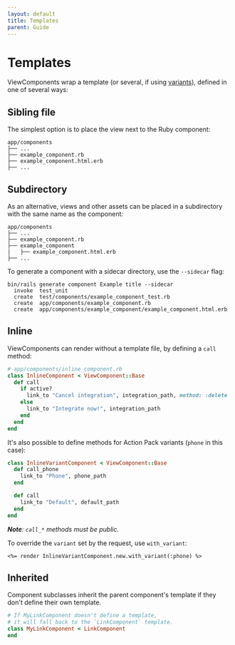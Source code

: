 ```yaml
---
layout: default
title: Templates
parent: Guide
---
```


# Templates

ViewComponents wrap a template (or several, if using [variants](https://guides.rubyonrails.org/layouts_and_rendering.html#the-variants-option)), defined in one of several ways:

## Sibling file

The simplest option is to place the view next to the Ruby component:

```console
app/components
├── ...
├── example_component.rb
├── example_component.html.erb
├── ...
```

## Subdirectory

As an alternative, views and other assets can be placed in a subdirectory with the same name as the component:

```console
app/components
├── ...
├── example_component.rb
├── example_component
|   ├── example_component.html.erb
├── ...
```

To generate a component with a sidecar directory, use the `--sidecar` flag:

```console
bin/rails generate component Example title --sidecar
  invoke  test_unit
  create  test/components/example_component_test.rb
  create  app/components/example_component.rb
  create  app/components/example_component/example_component.html.erb
```

## Inline

ViewComponents can render without a template file, by defining a `call` method:

```ruby
# app/components/inline_component.rb
class InlineComponent < ViewComponent::Base
  def call
    if active?
      link_to "Cancel integration", integration_path, method: :delete
    else
      link_to "Integrate now!", integration_path
    end
  end
end
```

It's also possible to define methods for Action Pack variants (`phone` in this case):

```ruby
class InlineVariantComponent < ViewComponent::Base
  def call_phone
    link_to "Phone", phone_path
  end

  def call
    link_to "Default", default_path
  end
end
```

_**Note**: `call_*` methods must be public._

To override the `variant` set by the request, use `with_variant`:

```erb
<%= render InlineVariantComponent.new.with_variant(:phone) %>
```

## Inherited

Component subclasses inherit the parent component's template if they don't define their own template.

```ruby
# If MyLinkComponent doesn't define a template,
# it will fall back to the `LinkComponent` template.
class MyLinkComponent < LinkComponent
end
```
